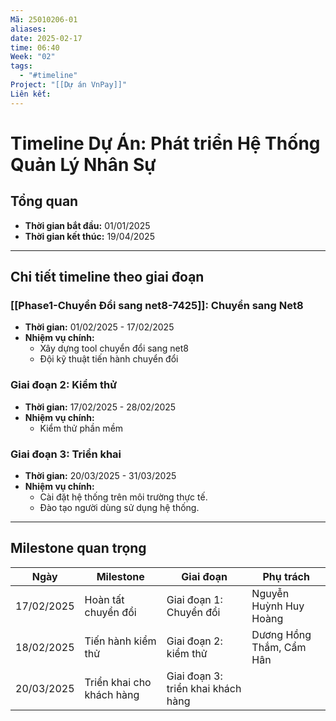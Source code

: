 ```yaml
---
Mã: 25010206-01
aliases: 
date: 2025-02-17
time: 06:40
Week: "02"
tags:
  - "#timeline"
Project: "[[Dự án VnPay]]"
Liên kết:
---
```

# Timeline Dự Án: Phát triển Hệ Thống Quản Lý Nhân Sự

## Tổng quan
- **Thời gian bắt đầu:** 01/01/2025
- **Thời gian kết thúc:** 19/04/2025


---

## Chi tiết timeline theo giai đoạn

### **[[Phase1-Chuyển Đổi sang net8-7425]]: Chuyển sang Net8** 
- **Thời gian:** 01/02/2025 - 17/02/2025
- **Nhiệm vụ chính:**
  - Xây dựng tool chuyển đổi sang net8
  - Đội kỹ thuật tiến hành chuyển đổi

### **Giai đoạn 2: Kiểm thử**
- **Thời gian:** 17/02/2025 - 28/02/2025
- **Nhiệm vụ chính:**
  - Kiểm thử phần mềm
  
### **Giai đoạn 3: Triển khai**
- **Thời gian:** 20/03/2025 - 31/03/2025
- **Nhiệm vụ chính:**
  - Cài đặt hệ thống trên môi trường thực tế.
  - Đào tạo người dùng sử dụng hệ thống.

---

## Milestone quan trọng
| Ngày       | Milestone                 | Giai đoạn                          | Phụ trách                |
| ---------- | ------------------------- | ---------------------------------- | ------------------------ |
| 17/02/2025 | Hoàn tất chuyển đổi       | Giai đoạn 1: Chuyển đổi            | Nguyễn Huỳnh Huy Hoàng   |
| 18/02/2025 | Tiến hành kiểm thử        | Giai đoạn 2: kiểm thử              | Dương Hồng Thắm, Cẩm Hân |
| 20/03/2025 | Triển khai cho khách hàng | Giai đoạn 3: triển khai khách hàng |                          |



